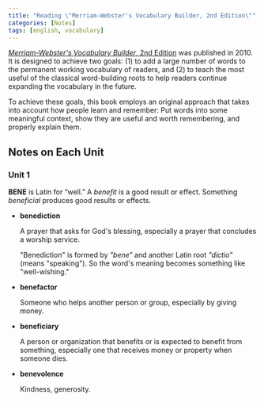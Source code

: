 ```yaml
---
title: "Reading \"Merriam-Webster's Vocabulary Builder, 2nd Edition\""
categories: [Notes]
tags: [english, vocabulary]
---
```


[*Merriam-Webster's Vocabulary Builder*, 2nd Edition](https://www.amazon.com/dp/0877798559) was published in 2010. It is designed to achieve two goals: (1) to add a large number of words to the permanent working vocabulary of readers, and (2) to teach the most useful of the classical word-building roots to help readers continue expanding the vocabulary in the future.

To achieve these goals, this book employs an original approach that takes into account how people learn and remember: Put words into some meaningful context, show they are useful and worth remembering, and properly explain them.

## Notes on Each Unit

### Unit 1

**BENE** is Latin for “well.” A *benefit* is a good result or effect. Something *beneficial* produces good results or effects.

- **benediction**

    A prayer that asks for God's blessing, especially a prayer that concludes a worship service.

    "Benediction" is formed by *"bene"* and another Latin root *"dictio"* (means "speaking"). So the word's meaning becomes something like "well-wishing."

- **benefactor**

    Someone who helps another person or group, especially by giving money.

- **beneficiary**

    A person or organization that benefits or is expected to benefit from something, especially one that receives money or property when someone dies.

- **benevolence**

    Kindness, generosity.
